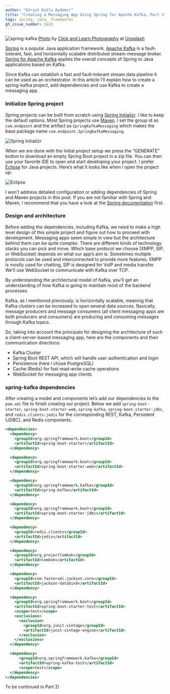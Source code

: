 ```yaml
---
author: "Kürşat Kutlu Aydemir"
title: "Creating a Messaging App Using Spring for Apache Kafka, Part 1"
tags: spring, java, frameworks
gh_issue_number: 1619
---
```


![spring-kafka](/blog/2020/04/08/messaging-app-spring-kafka-pt-one/banner.jpg)
[Photo](https://unsplash.com/photos/7J90Bxj-vtI) by [Click and Learn Photography](https://unsplash.com/@clickandlearnphotography) at [Unsplash](https://unsplash.com/)

[Spring](https://spring.io) is a popular Java application framework. [Apache Kafka](https://kafka.apache.org) is a fault-tolerant, fast, and horizontally scalable distributed stream-message broker. [Spring for Apache Kafka](https://spring.io/projects/spring-kafka) applies the overall concepts of Spring to Java applications based on Kafka.

Since Kafka can establish a fast and fault-tolerant stream data pipeline it can be used as an orchestrator. In this article I’ll explain how to create a spring-kafka project, add dependencies and use Kafka to create a messaging app.

### Initialize Spring project

Spring projects can be built from scratch using [Spring Initializr](https://start.spring.io). I like to keep the default options. Most Spring projects use [Maven](https://maven.apache.org/). I set the group id as `com.endpoint` and the artifact as `SpringKafkaMessaging` which makes the base package name `com.endpoint.SpringKafkaMessaging`.

![Spring Initializr](/blog/2020/04/08/messaging-app-spring-kafka-pt-one/springinitializr.png)

When we are done with the initial project setup we press the “GENERATE” button to download an empty Spring Boot project in a zip file. You can then use your favorite IDE to open and start developing your project. I prefer [Eclipse](https://www.eclipse.org/) for Java projects. Here’s what it looks like when I open the project up:

![Eclipse](/blog/2020/04/08/messaging-app-spring-kafka-pt-one/eclipse_springproject.png)

I won’t address detailed configuration or adding dependencies of Spring and Maven projects in this post. If you are not familiar with Spring and Maven, I recommend that you have a look at the [Spring documentation](https://docs.spring.io/spring/docs/current/spring-framework-reference/) first.

### Design and architecture

Before adding the dependencies, including Kafka, we need to make a high level design of this simple project and figure out how to proceed with development. Messaging apps seem simple in view but the architecture behind them can be quite complex. There are different kinds of technology stacks you can pick and move. Which base protocol we choose (XMPP, SIP, or WebSocket) depends on what our app’s aim is. Sometimes multiple protocols can be used and interconnected to provide more features; XMPP is mostly used for chatting, SIP is designed for VoIP and media transfer. We’ll use WebSocket to communicate with Kafka over TCP.

By understanding the architectural model of Kafka, you’ll get an understanding of how Kafka is going to maintain most of the backend processes.

Kafka, as I mentioned previously, is horizontally scalable, meaning that Kafka clusters can be increased to span several data sources. Basically, message producers and message consumers (all client messaging apps are both producers and consumers) are producing and consuming messages through Kafka topics.

So, taking into account the principals for designing the architecture of such a client–server-based messaging app, here are the components and their communication directions:

* Kafka Cluster
* Spring Boot REST API, which will handle user authentication and login
* Persistence (here I chose PostgreSQL)
* Cache (Redis) for fast read-write cache operations
* WebSocket for messaging app clients

### spring-kafka dependencies

After creating a model and components let’s add our dependencies to the `pom.xml` file to finish creating our project. Below we add `spring-boot-starter`, `spring-boot-starter-web`, `spring-kafka`, `spring-boot-starter-jdbc`, and `redis.clients:jedis` for the corresponding REST, Kafka, Persistent (JDBC), and Redis components.

```xml
<dependencies>
  <dependency>
    <groupId>org.springframework.boot</groupId>
    <artifactId>spring-boot-starter</artifactId>
  </dependency>

  <dependency>
    <groupId>org.springframework.boot</groupId>
    <artifactId>spring-boot-starter-web</artifactId>
  </dependency>

  <dependency>
    <groupId>org.springframework.kafka</groupId>
    <artifactId>spring-kafka</artifactId>
  </dependency>

  <dependency>
    <groupId>org.springframework.boot</groupId>
    <artifactId>spring-boot-starter-jdbc</artifactId>
  </dependency>

  <dependency>
    <groupId>redis.clients</groupId>
    <artifactId>jedis</artifactId>
  </dependency>

  <dependency>
    <groupId>org.projectlombok</groupId>
    <artifactId>lombok</artifactId>
  </dependency>

  <dependency>
    <groupId>com.fasterxml.jackson.core</groupId>
    <artifactId>jackson-databind</artifactId>
  </dependency>

  <dependency>
    <groupId>org.springframework.boot</groupId>
    <artifactId>spring-boot-starter-test</artifactId>
    <scope>test</scope>
    <exclusions>
      <exclusion>
        <groupId>org.junit.vintage</groupId>
        <artifactId>junit-vintage-engine</artifactId>
      </exclusion>
    </exclusions>
  </dependency>

  <dependency>
      <groupId>org.springframework.kafka</groupId>
      <artifactId>spring-kafka-test</artifactId>
      <scope>test</scope>
  </dependency>
</dependencies>
```

To be continued in Part 2!
